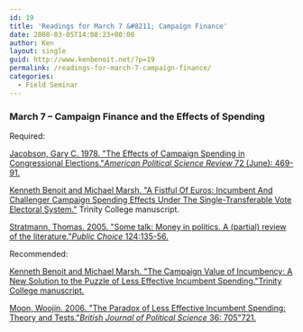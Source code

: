 ```yaml
---
id: 19
title: 'Readings for March 7 &#8211; Campaign Finance'
date: 2008-03-05T14:08:23+00:00
author: Ken
layout: single
guid: http://www.kenbenoit.net/?p=19
permalink: /readings-for-march-7-campaign-finance/
categories:
  - Field Seminar
---
```

### March 7 &#8211; Campaign Finance and the Effects of Spending

Required:

[Jacobson, Gary C. 1978. "The Effects of Campaign Spending in Congressional Elections."_American Political Science Review_ 72 (June): 469-91.](/assets/files/pdfs/Jacobson1978.pdf)

[Kenneth Benoit and Michael Marsh. "A Fistful Of Euros: Incumbent And Challenger Campaign Spending Effects Under The Single-Transferable Vote Electoral System."](/assets/files/pdfs/fistful30nov2007.pdf) Trinity College manuscript.

[Stratmann, Thomas. 2005. "Some talk: Money in politics. A (partial) review of the literature."_Public Choice_ 124:135-56.](/assets/files/pdfs/stratmann.pdf)

Recommended:

[Kenneth Benoit and Michael Marsh. "The Campaign Value of Incumbency: A New Solution to the Puzzle of Less Effective Incumbent Spending."Trinity College manuscript.](/assets/files/pdfs/cvi_7jan2008.pdf) 

[Moon, Woojin. 2006. "The Paradox of Less Effective Incumbent Spending: Theory and Tests."_British Journal of Political Science_ 36: 705"721.](/assets/files/pdfs/Moon_BJPS_2006.pdf)

